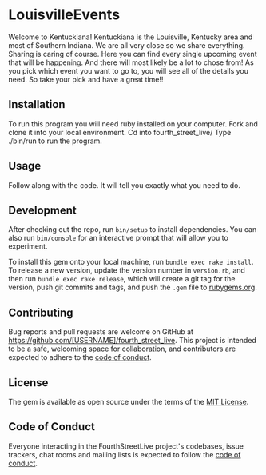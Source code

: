 # LouisvilleEvents

Welcome to Kentuckiana! Kentuckiana is the Louisville, Kentucky area and most of Southern Indiana. We are all very close so we share everything. Sharing is caring of course. Here you can find every single upcoming event that will be happening. And there will most likely be a lot to chose from! As you pick which event you want to go to, you will see all of the details you need. So take your pick and have a great time!!

## Installation

To run this program you will need ruby installed on your computer. Fork and clone it into your local environment. 
Cd into fourth_street_live/ 
Type ./bin/run to run the program.

## Usage
Follow along with the code. It will tell you exactly what you need to do.

## Development

After checking out the repo, run `bin/setup` to install dependencies. You can also run `bin/console` for an interactive prompt that will allow you to experiment.

To install this gem onto your local machine, run `bundle exec rake install`. To release a new version, update the version number in `version.rb`, and then run `bundle exec rake release`, which will create a git tag for the version, push git commits and tags, and push the `.gem` file to [rubygems.org](https://rubygems.org).

## Contributing

Bug reports and pull requests are welcome on GitHub at https://github.com/[USERNAME]/fourth_street_live. This project is intended to be a safe, welcoming space for collaboration, and contributors are expected to adhere to the [code of conduct](https://github.com/[USERNAME]/fourth_street_live/blob/master/CODE_OF_CONDUCT.md).


## License

The gem is available as open source under the terms of the [MIT License](https://opensource.org/licenses/MIT).

## Code of Conduct

Everyone interacting in the FourthStreetLive project's codebases, issue trackers, chat rooms and mailing lists is expected to follow the [code of conduct](https://github.com/[USERNAME]/fourth_street_live/blob/master/CODE_OF_CONDUCT.md).
